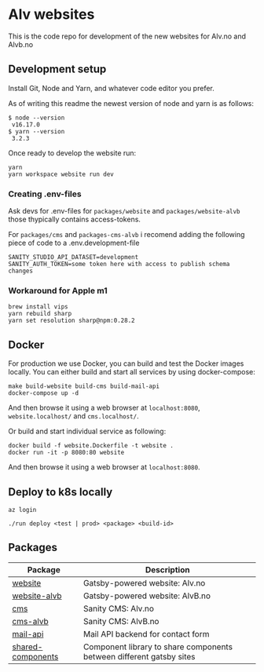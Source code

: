 # Alv websites

This is the code repo for development of the new websites for Alv.no and Alvb.no

## Development setup

Install Git, Node and Yarn, and whatever code editor you prefer.

As of writing this readme the newest version of node and yarn is as follows:

```
$ node --version
 v16.17.0
$ yarn --version
 3.2.3
```

Once ready to develop the website run:

```
yarn
yarn workspace website run dev
```

### Creating .env-files

Ask devs for .env-files for `packages/website` and `packages/website-alvb` those thypically contains access-tokens.

For `packages/cms` and `packages-cms-alvb` i recomend adding the following piece of code to a .env.development-file

```env
SANITY_STUDIO_API_DATASET=development
SANITY_AUTH_TOKEN=some token here with access to publish schema changes
```

### Workaround for Apple m1

```shell
brew install vips
yarn rebuild sharp
yarn set resolution sharp@npm:0.28.2
```

## Docker

For production we use Docker, you can build and test the Docker images locally.
You can either build and start all services by using docker-compose:

```
make build-website build-cms build-mail-api
docker-compose up -d
```

And then browse it using a web browser at `localhost:8080`, `website.localhost/` and `cms.localhost/`.

Or build and start individual service as following:

```
docker build -f website.Dockerfile -t website .
docker run -it -p 8080:80 website
```

And then browse it using a web browser at `localhost:8080`.

## Deploy to k8s locally

```
az login

./run deploy <test | prod> <package> <build-id>
```

## Packages

| Package                                           | Description                                                          |
| ------------------------------------------------- | -------------------------------------------------------------------- |
| [website](./packages/website)                     | Gatsby-powered website: Alv.no                                       |
| [website-alvb](./packages/website-alvb)           | Gatsby-powered website: AlvB.no                                      |
| [cms](./packages/cms)                             | Sanity CMS: Alv.no                                                   |
| [cms-alvb](./packages/cms-alvb)                   | Sanity CMS: AlvB.no                                                  |
| [mail-api](./packages/mail-api)                   | Mail API backend for contact form                                    |
| [shared-components](./packages/shared-components) | Component library to share components between different gatsby sites |
